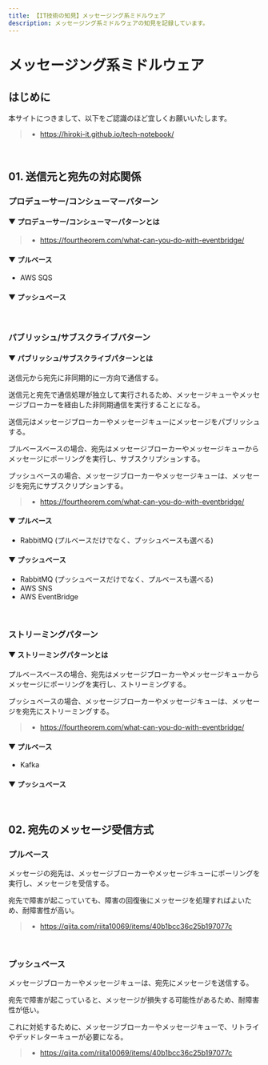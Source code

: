 ```yaml
---
title: 【IT技術の知見】メッセージング系ミドルウェア
description: メッセージング系ミドルウェアの知見を記録しています。
---
```


# メッセージング系ミドルウェア

## はじめに

本サイトにつきまして、以下をご認識のほど宜しくお願いいたします。

> - https://hiroki-it.github.io/tech-notebook/

<br>

## 01. 送信元と宛先の対応関係

### プロデューサー/コンシューマーパターン

#### ▼ プロデューサー/コンシューマーパターンとは

> - https://fourtheorem.com/what-can-you-do-with-eventbridge/

#### ▼ プルベース

- AWS SQS

#### ▼ プッシュベース

<br>

### パブリッシュ/サブスクライブパターン

#### ▼ パブリッシュ/サブスクライブパターンとは

送信元から宛先に非同期的に一方向で通信する。

送信元と宛先で通信処理が独立して実行されるため、メッセージキューやメッセージブローカーを経由した非同期通信を実行することになる。

送信元はメッセージブローカーやメッセージキューにメッセージをパブリッシュする。

プルベースベースの場合、宛先はメッセージブローカーやメッセージキューからメッセージにポーリングを実行し、サブスクリプションする。

プッシュベースの場合、メッセージブローカーやメッセージキューは、メッセージを宛先にサブスクリプションする。

> - https://fourtheorem.com/what-can-you-do-with-eventbridge/

#### ▼ プルベース

- RabbitMQ (プルベースだけでなく、プッシュベースも選べる)

#### ▼ プッシュベース

- RabbitMQ (プッシュベースだけでなく、プルベースも選べる)
- AWS SNS
- AWS EventBridge

<br>

### ストリーミングパターン

#### ▼ ストリーミングパターンとは

プルベースベースの場合、宛先はメッセージブローカーやメッセージキューからメッセージにポーリングを実行し、ストリーミングする。

プッシュベースの場合、メッセージブローカーやメッセージキューは、メッセージを宛先にストリーミングする。

> - https://fourtheorem.com/what-can-you-do-with-eventbridge/

#### ▼ プルベース

- Kafka

#### ▼ プッシュベース

<br>

## 02. 宛先のメッセージ受信方式

### プルベース

メッセージの宛先は、メッセージブローカーやメッセージキューにポーリングを実行し、メッセージを受信する。

宛先で障害が起こっていても、障害の回復後にメッセージを処理すればよいため、耐障害性が高い。

> - https://qiita.com/riita10069/items/40b1bcc36c25b197077c

<br>

### プッシュベース

メッセージブローカーやメッセージキューは、宛先にメッセージを送信する。

宛先で障害が起こっていると、メッセージが損失する可能性があるため、耐障害性が低い。

これに対処するために、メッセージブローカーやメッセージキューで、リトライやデッドレターキューが必要になる。

> - https://qiita.com/riita10069/items/40b1bcc36c25b197077c

<br>
